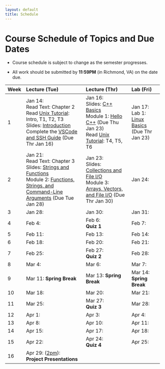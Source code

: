 ```yaml
---
layout: default
title: Schedule
---
```


# Course Schedule of Topics and Due Dates

* Course schedule is subject to change as the semester progresses. 

* All work should be submitted by **11:59PM** (in Richmond, VA) on the date due.

| Week | Lecture (Tue)                              | Lecture (Thr)                                 | Lab (Fri)                                        |
| :--- | :---                                       | :---                                          | :---                                             |
| 1    | Jan 14: <br />Read Text: Chapter 2<br />Read [Unix Tutorial](https://users.cs.duke.edu/~alvy/courses/unixtut/): Intro, T1, T2, T3<br />Slides: [Introduction](lectures/01-Introduction.pdf) <br /> Complete the [VSCode and SSH Guide](guides/vscode-ssh.md) (Due Thr Jan 16)            | Jan 16: <br /> Slides: [C++ Basics](lectures/02-Language-Basics.pdf)<br /> Module 1: [Hello C++](modules/module1.md) (Due Thu Jan 23) <br />Read [Unix Tutorial](https://users.cs.duke.edu/~alvy/courses/unixtut/): T4, T5, T6                                      | Jan 17: <br />Lab 1: [Linux Basics](lab/1) (Due Thr Jan 23)                 |
| 2    | Jan  21: <br />Read Text: Chapter 3<br /> Slides: [Strings and Functions](lectures/03-Strings-Functions.pdf) <br/>Module 2: [Functions, Strings, and Command-Line Arguments](modules/module2.md) (Due Tue Jan 28)   | Jan  23: <br /> Slides: [Collections and File I/O](lectures/04-Collections-FileIO.pdf) <br/>Module 3: [Arrays, Vectors, and File I/O](modules/module3.md) (Due Thr Jan 30)     | Jan  24:          |
| 3    | Jan 28:     | Jan 30:       | Jan 31:           |
| 4    | Feb 4:      | Feb 6: <br />**Quiz 1**           | Feb 7:           |
| 5    | Feb 11:     | Feb 13:       | Feb 14:           |
| 6    | Feb 18:     | Feb 20:       | Feb 21:           |
| 7    | Feb 25:     | Feb 27: <br /> **Quiz 2**         | Feb 28:          |
| 8    | Mar  4:     | Mar 6:         | Mar 7:           |
| 9    | Mar 11:  **Spring Break**   | Mar 13:  **Spring Break**     | Mar 14:   **Spring Break**        |
| 10   | Mar 18:     | Mar 20:       | Mar 21:           |
| 11   | Mar 25:     | Mar 27: <br />**Quiz 3**          | Mar 28:          |
| 12   | Apr 1:      | Apr 3:        | Apr 4:            |
| 13   | Apr 8:      | Apr 10:       | Apr 11:           |
| 14   | Apr 15:     | Apr 17:       | Apr 18:           |
| 15   | Apr 22:     | Apr 24: <br />**Quiz 4**          | Apr 25:          |
| 16   | Apr 29: (<u>2pm</u>):<br /> **Project Presentations**     |             |                        |










